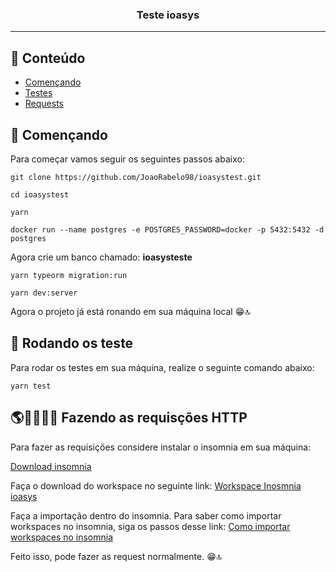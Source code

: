 <h3 align="center">Teste ioasys</h3>

<div align="center">

</div>

---

## 📝 Conteúdo

- [Començando](#getting_started)
- [Testes](#tests)
- [Requests](#requests)

## 🏁 Començando <a name = "getting_started"></a>

Para começar vamos seguir os seguintes passos abaixo: 

```
git clone https://github.com/JoaoRabelo98/ioasystest.git

cd ioasystest

yarn

docker run --name postgres -e POSTGRES_PASSWORD=docker -p 5432:5432 -d postgres

```
Agora crie um banco chamado: **ioasysteste**

```
yarn typeorm migration:run

yarn dev:server

```

Agora o projeto já está ronando em sua máquina local 😁🔝

## 🔧 Rodando os teste <a name = "tests"></a>

Para rodar os testes em sua máquina, realize o seguinte comando abaixo: 

```
yarn test
```

## 🌎👨‍💻👩‍💻 Fazendo as requisções HTTP <a name = "requests"></a>

Para fazer as requisições considere instalar o insomnia em sua máquina:

[Download insomnia](https://insomnia.rest/download/)

Faça o download do workspace no seguinte link: [Workspace Inosmnia ioasys](https://github.com/JoaoRabelo98/ioasystest/blob/main/requestIoasys.json)

Faça a importação dentro do insomnia. Para saber como importar workspaces no insomnia, siga os passos desse link: [Como importar workspaces no insomnia](https://support.insomnia.rest/article/52-importing-and-exporting-data)

Feito isso, pode fazer as request normalmente. 😁🔝

